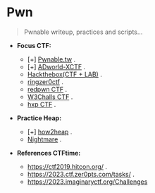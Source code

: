 # Pwn

>Pwnable writeup, practices and scripts...

- __Focus CTF:__ 
  * [+] [Pwnable.tw](https://pwnable.tw/) . 
  * [+] [ADworld-XCTF](https://adworld.xctf.org.cn/challenges/list) .
  * [Hackthebox(CTF + LAB)](https://app.hackthebox.com/challenges) .
  * [ringzer0ctf](https://ringzer0ctf.com/challenges) .
  * [redpwn CTF](https://ctf.redpwn.net/) . 
  * [W3Challs CTF](https://w3challs.com/challenges/list/pwn) . 
  * [hxp CTF](https://2020.ctf.link/) .

- __Practice Heap:__
  * [+] [how2heap](https://github.com/shellphish/how2heap) .
  * [Nightmare](https://guyinatuxedo.github.io/index.html) .

- __References CTFtime:__
    * https://ctf2019.hitcon.org/ .
    * https://2023.ctf.zer0pts.com/tasks/ .
    * https://2023.imaginaryctf.org/Challenges
